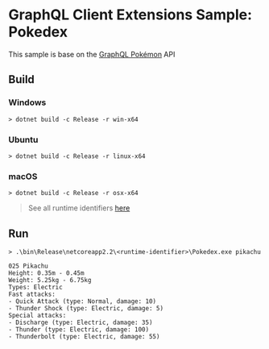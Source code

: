 # GraphQL Client Extensions Sample: Pokedex

This sample is base on the [GraphQL Pokémon](https://github.com/lucasbento/graphql-pokemon) API

## Build

### Windows

```console
> dotnet build -c Release -r win-x64
```

### Ubuntu

```console
> dotnet build -c Release -r linux-x64
```

### macOS

```console
> dotnet build -c Release -r osx-x64
```

> See all runtime identifiers [here](https://docs.microsoft.com/en-us/dotnet/core/rid-catalog)

## Run

```console
> .\bin\Release\netcoreapp2.2\<runtime-identifier>\Pokedex.exe pikachu
```

```console
025 Pikachu
Height: 0.35m - 0.45m
Weight: 5.25kg - 6.75kg
Types: Electric
Fast attacks:
- Quick Attack (type: Normal, damage: 10)
- Thunder Shock (type: Electric, damage: 5)
Special attacks:
- Discharge (type: Electric, damage: 35)
- Thunder (type: Electric, damage: 100)
- Thunderbolt (type: Electric, damage: 55)
```
